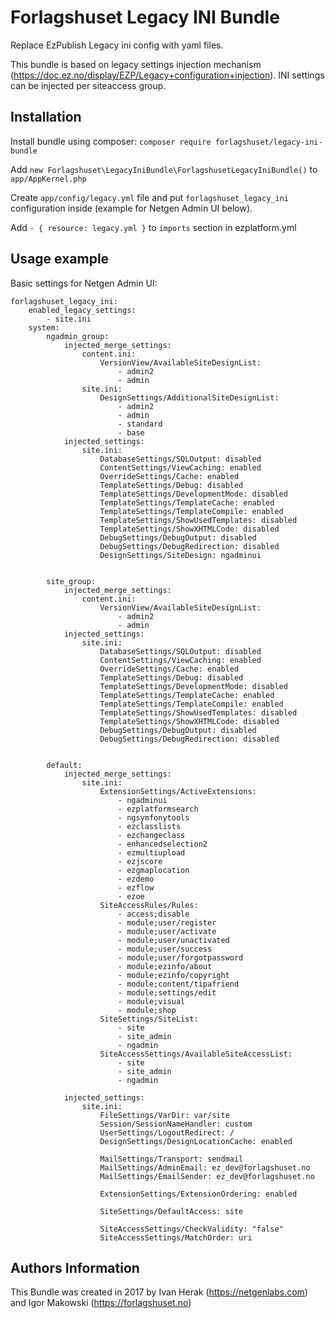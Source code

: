Forlagshuset Legacy INI Bundle
==================

Replace EzPublish Legacy ini config with yaml files.

This bundle is based on legacy settings injection mechanism (https://doc.ez.no/display/EZP/Legacy+configuration+injection).
INI settings can be injected per siteaccess group.


Installation
------------------

Install bundle using composer: `composer require forlagshuset/legacy-ini-bundle`

Add `new Forlagshuset\LegacyIniBundle\ForlagshusetLegacyIniBundle()` to `app/AppKernel.php`

Create `app/config/legacy.yml` file and put `forlagshuset_legacy_ini` configuration inside (example for Netgen Admin UI below).

Add `- { resource: legacy.yml }` to `imports` section in ezplatform.yml


Usage example
------------------

Basic settings for Netgen Admin UI:

```
forlagshuset_legacy_ini:
    enabled_legacy_settings:
        - site.ini
    system:
        ngadmin_group:
            injected_merge_settings:
                content.ini:
                    VersionView/AvailableSiteDesignList:
                        - admin2
                        - admin
                site.ini:
                    DesignSettings/AdditionalSiteDesignList:
                        - admin2
                        - admin
                        - standard
                        - base
            injected_settings:
                site.ini:
                    DatabaseSettings/SQLOutput: disabled
                    ContentSettings/ViewCaching: enabled
                    OverrideSettings/Cache: enabled
                    TemplateSettings/Debug: disabled
                    TemplateSettings/DevelopmentMode: disabled
                    TemplateSettings/TemplateCache: enabled
                    TemplateSettings/TemplateCompile: enabled
                    TemplateSettings/ShowUsedTemplates: disabled
                    TemplateSettings/ShowXHTMLCode: disabled
                    DebugSettings/DebugOutput: disabled
                    DebugSettings/DebugRedirection: disabled
                    DesignSettings/SiteDesign: ngadminui


        site_group:
            injected_merge_settings:
                content.ini:
                    VersionView/AvailableSiteDesignList:
                        - admin2
                        - admin
            injected_settings:
                site.ini:
                    DatabaseSettings/SQLOutput: disabled
                    ContentSettings/ViewCaching: enabled
                    OverrideSettings/Cache: enabled
                    TemplateSettings/Debug: disabled
                    TemplateSettings/DevelopmentMode: disabled
                    TemplateSettings/TemplateCache: enabled
                    TemplateSettings/TemplateCompile: enabled
                    TemplateSettings/ShowUsedTemplates: disabled
                    TemplateSettings/ShowXHTMLCode: disabled
                    DebugSettings/DebugOutput: disabled
                    DebugSettings/DebugRedirection: disabled


        default:
            injected_merge_settings:
                site.ini:
                    ExtensionSettings/ActiveExtensions:
                        - ngadminui
                        - ezplatformsearch
                        - ngsymfonytools
                        - ezclasslists
                        - ezchangeclass
                        - enhancedselection2
                        - ezmultiupload
                        - ezjscore
                        - ezgmaplocation
                        - ezdemo
                        - ezflow
                        - ezoe
                    SiteAccessRules/Rules:
                        - access;disable
                        - module;user/register
                        - module;user/activate
                        - module;user/unactivated
                        - module;user/success
                        - module;user/forgotpassword
                        - module;ezinfo/about
                        - module;ezinfo/copyright
                        - module;content/tipafriend
                        - module;settings/edit
                        - module;visual
                        - module;shop
                    SiteSettings/SiteList:
                        - site
                        - site_admin
                        - ngadmin
                    SiteAccessSettings/AvailableSiteAccessList:
                        - site
                        - site_admin
                        - ngadmin

            injected_settings:
                site.ini:
                    FileSettings/VarDir: var/site
                    Session/SessionNameHandler: custom
                    UserSettings/LogoutRedirect: /
                    DesignSettings/DesignLocationCache: enabled

                    MailSettings/Transport: sendmail
                    MailSettings/AdminEmail: ez_dev@forlagshuset.no
                    MailSettings/EmailSender: ez_dev@forlagshuset.no

                    ExtensionSettings/ExtensionOrdering: enabled

                    SiteSettings/DefaultAccess: site

                    SiteAccessSettings/CheckValidity: "false"
                    SiteAccessSettings/MatchOrder: uri
```


Authors Information
------------------

This Bundle was created in 2017 by Ivan Herak (https://netgenlabs.com) and Igor Makowski (https://forlagshuset.no)
